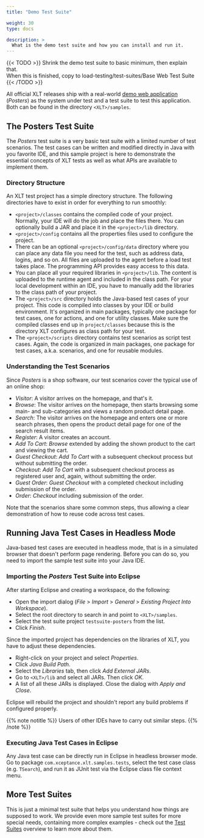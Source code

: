 ```yaml
---
title: "Demo Test Suite"

weight: 30
type: docs

description: >
  What is the demo test suite and how you can install and run it.
---
```


{{< TODO >}}
Shrink the demo test suite to basic minimum, then explain that.
<br />
When this is finished, copy to load-testing/test-suites/Base Web Test Suite
{{< /TODO >}}

All official XLT releases ship with a real-world [demo web application](../20-demo-application) (*Posters*) as the system under test and a test suite to test this application. Both can be found in the directory `<XLT>/samples`.

## The Posters Test Suite

The *Posters* test suite is a very basic test suite with a limited number of test scenarios. The test cases can be written and modified directly in Java with you favorite IDE, and this sample project is here to demonstrate the essential concepts of XLT tests as well as what APIs are available to implement them.

### Directory Structure

An XLT test project has a simple directory structure. The following directories have to exist in order for everything to run smoothly:

- `<project>/classes` contains the compiled code of your project. Normally, your IDE will do the job and place the files there. You can optionally build a JAR and place it in the `<project>/lib` directory.
- `<project>/config` contains all the properties files used to configure the project.
- There can be an optional `<project>/config/data` directory where you can place any data file you need for the test, such as address data, logins, and so on. All files are uploaded to the agent before a load test takes place. The programming API provides easy access to this data.
- You can place all your required libraries in `<project>/lib`. The content is uploaded to the runtime agent and included in the class path. For your local development within an IDE, you have to manually add the libraries to the class path of your project.
- The `<project>/src` directory holds the Java-based test cases of your project. This code is compiled into classes by your IDE or build environment. It's organized in main packages, typically one package for test cases, one for actions, and one for utility classes. Make sure the compiled classes end up in `project/classes` because this is the directory XLT configures as class path for your test.
- The `<project>/scripts` directory contains test scenarios as script test cases. Again, the code is organized in main packages, one package for test cases, a.k.a. scenarios, and one for reusable modules.

### Understanding the Test Scenarios

Since _Posters_ is a shop software, our test scenarios cover the typical use of an online shop:
- *Visitor*: A visitor arrives on the homepage, and that's it.
- *Browse*: The visitor arrives on the homepage, then starts browsing some main- and sub-categories and views a random product detail page.
- *Search*: The visitor arrives on the homepage and enters one or more search phrases, then opens the product detail page for one of the search result items.
- *Register*: A visitor creates an account.
- *Add To Cart*: *Browse* extended by adding the shown product to the cart and viewing the cart.
- *Guest Checkout*: *Add To Cart* with a subsequent checkout process but without submitting the order.
- *Checkout*: *Add To Cart* with a subsequent checkout process as registered user and, again, without submitting the order.
- *Guest Order*: *Guest Checkout* with a completed checkout including submission of the order.
- *Order*: *Checkout* including submission of the order.

Note that the scenarios share some common steps, thus allowing a clear demonstration of how to reuse code across test cases.

## Running Java Test Cases in Headless Mode

Java-based test cases are executed in headless mode, that is in a simulated browser that doesn't perform page rendering. Before you can do so, you need to import the sample test suite into your Java IDE.

### Importing the _Posters_ Test Suite into Eclipse

After starting Eclipse and creating a workspace, do the following:
- Open the import dialog (_File_ > _Import_ > _General_ > _Existing Project Into Workspace_).
- Select the root directory to search in and point to `<XLT>/samples`.
- Select the test suite project `testsuite-posters` from the list.
- Click _Finish_.

Since the imported project has dependencies on the libraries of XLT, you have to adjust these dependencies.
- Right-click on your project and select _Properties_.
- Click _Java Build Path_.
- Select the _Libraries_ tab, then click _Add External JARs_.
- Go to `<XLT>/lib` and select all JARs. Then click _OK_.
- A list of all these JARs is displayed. Close the dialog with _Apply and Close_.

Eclipse will rebuild the project and shouldn't report any build problems if configured properly.

{{% note notitle %}}
Users of other IDEs have to carry out similar steps.
{{% /note %}}

### Executing Java Test Cases in Eclipse

Any Java test case can be directly run in Eclipse in headless browser mode. Go to package `com.xceptance.xlt.samples.tests`, select the test case class (e.g. `TSearch`), and run it as JUnit test via the Eclipse class file context menu.

## More Test Suites

This is just a minimal test suite that helps you understand how things are supposed to work. We provide even more sample test suites for more special needs, containing more complex examples - check out the [Test Suites](../../test-suites) overview to learn more about them.